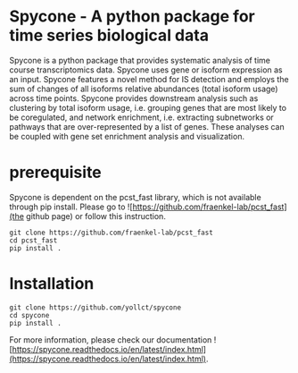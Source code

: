 # Spycone - A python package for time series biological data

Spycone is a python package that provides systematic analysis of time course transcriptomics data. Spycone uses gene or isoform expression as an input. Spycone features a novel method for IS detection and employs the sum of changes of all isoforms relative abundances (total isoform usage) across time points. Spycone provides downstream analysis such as clustering by total isoform usage, i.e. grouping genes that are most likely to be coregulated, and network enrichment, i.e. extracting subnetworks or pathways that are over-represented by a list of genes. These analyses can be coupled with gene set enrichment analysis and visualization.

# prerequisite

Spycone is dependent on the pcst_fast library, which is not available through pip install. Please go to ![https://github.com/fraenkel-lab/pcst_fast](the github page) or follow this instruction.
```
git clone https://github.com/fraenkel-lab/pcst_fast
cd pcst_fast
pip install .
```

# Installation
```
git clone https://github.com/yollct/spycone
cd spycone
pip install .
```


For more information, please check our documentation ![https://spycone.readthedocs.io/en/latest/index.html](https://spycone.readthedocs.io/en/latest/index.html).
